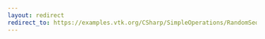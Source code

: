 ```yaml
---
layout: redirect
redirect_to: https://examples.vtk.org/CSharp/SimpleOperations/RandomSequence/
---
```


